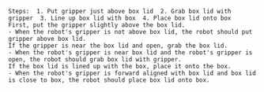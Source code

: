 
    Steps:  1. Put gripper just above box lid  2. Grab box lid with gripper  3. Line up box lid with box  4. Place box lid onto box
    First, put the gripper slightly above the box lid.
    - When the robot's gripper is not above box lid, the robot should put gripper above box lid.
    If the gripper is near the box lid and open, grab the box lid.
    - When the robot's gripper is near box lid and the robot's gripper is open, the robot should grab box lid with gripper.
    If the box lid is lined up with the box, place it onto the box.
    - When the robot's gripper is forward aligned with box lid and box lid is close to box, the robot should place box lid onto box.
